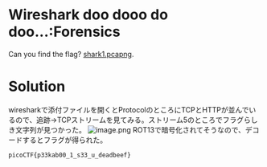 # Wireshark doo dooo do doo...:Forensics

Can you find the flag? [shark1.pcapng](https://github.com/colza12/ctf_writeup/blob/main/picoCTF%202021/Wireshark%20doo%20dooo%20do%20doo/shark1.pcapng).

# Solution 

wiresharkで添付ファイルを開くとProtocolのところにTCPとHTTPが並んでいるので、追跡→TCPストリームを見てみる。ストリーム5のところでフラグらしき文字列が見つかった。
![image.png](https://github.com/colza12/ctf_writeup/blob/main/picoCTF%202021/Wireshark%20doo%20dooo%20do%20doo/tcp_stream.png)
ROT13で暗号化されてそうなので、デコードするとフラグが得られた。

`picoCTF{p33kab00_1_s33_u_deadbeef}`
